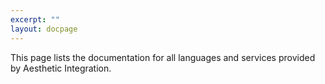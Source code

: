```yaml
---
excerpt: ""
layout: docpage
---
```


This page lists the documentation for all languages and services provided by Aesthetic Integration.  
